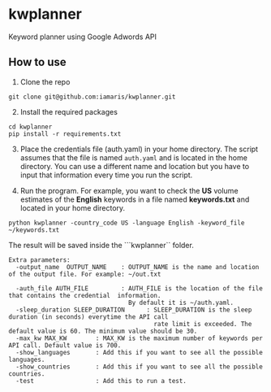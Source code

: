 # kwplanner
Keyword planner using Google Adwords API


## How to use
1) Clone the repo
```
git clone git@github.com:iamaris/kwplanner.git
```

2) Install the required packages
```
cd kwplanner
pip install -r requirements.txt
```

3) Place the credentials file (auth.yaml) in your home directory. The script assumes that the file is named ```auth.yaml``` and is located in the home directory. You can use a different name and location but you have to input that information every time you run the script.


4) Run the program. For example, you want to check the __US__ volume estimates of the __English__ keywords in a file named __keywords.txt__ and located in your home directory.
```
python kwplanner -country_code US -language English -keyword_file ~/keywords.txt 
```

The result will be saved inside the ```kwplanner`` folder.

```
Extra parameters:
  -output_name  OUTPUT_NAME    : OUTPUT_NAME is the name and location of the output file. For example: ~/out.txt

  -auth_file AUTH_FILE         : AUTH_FILE is the location of the file that contains the credential  information. 
                                 By default it is ~/auth.yaml.
  -sleep_duration SLEEP_DURATION      : SLEEP_DURATION is the sleep duration (in seconds) everytime the API call
                                        rate limit is exceeded. The default value is 60. The minimum value should be 30.
  -max_kw MAX_KW        : MAX_KW is the maximum number of keywords per API call. Default value is 700.
  -show_languages       : Add this if you want to see all the possible languages.
  -show_countries       : Add this if you want to see all the possible countries.
  -test                 : Add this to run a test.
```

